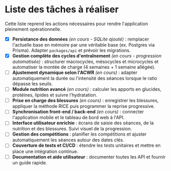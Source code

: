 # Liste des tâches à réaliser

Cette liste reprend les actions nécessaires pour rendre l'application pleinement opérationnelle.

- [x] **Persistance des données** *(en cours - SQLite ajouté)* : remplacer l'actuelle base en mémoire par une véritable base (ex. Postgres via Prisma). Adapter `packages/api` et prévoir les migrations.
- [x] **Gestion complète des cycles d'entraînement** *(en cours - progression automatisée)* : structurer macrocycles, mésocycles et microcycles et automatiser la montée de charge (4 semaines + 1 semaine allégée).
- [ ] **Ajustement dynamique selon l'ACWR** *(en cours)* : adapter automatiquement la durée ou l'intensité des séances lorsque le ratio dépasse les seuils.
- [ ] **Module nutrition avancé** *(en cours)* : calculer les apports en glucides, protéines, lipides et suivre l'hydratation.
- [ ] **Prise en charge des blessures** *(en cours)* : enregistrer les blessures, appliquer la méthode RICE puis programmer la reprise progressive.
- [ ] **Synchronisation front‑end / back‑end** *(en cours)* : connecter l'application mobile et le tableau de bord web à l'API.
- [ ] **Interface utilisateur enrichie** : écrans de saisie des séances, de la nutrition et des blessures. Suivi visuel de la progression.
- [ ] **Gestion des compétitions** : planifier les compétitions et ajuster automatiquement les séances autour des dates clés.
- [ ] **Couverture de tests et CI/CD** : étendre les tests unitaires et mettre en place une intégration continue.
- [ ] **Documentation et aide utilisateur** : documenter toutes les API et fournir un guide rapide.
